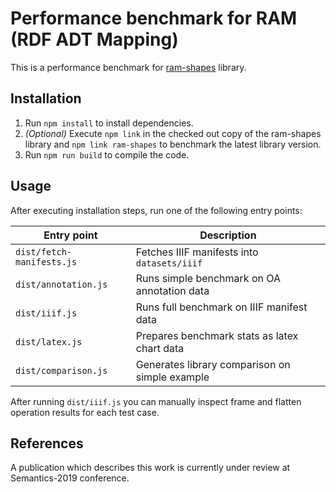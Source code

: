 # Performance benchmark for RAM (RDF ADT Mapping)

This is a performance benchmark for [ram-shapes](https://github.com/AlexeyMz/ram-shapes) library.

## Installation
1. Run `npm install` to install dependencies.
2. *(Optional)* Execute `npm link` in the checked out copy of the ram-shapes library and `npm link ram-shapes` to benchmark the latest library version.
3. Run `npm run build` to compile the code.

## Usage
After executing installation steps, run one of the following entry points:

| Entry point               | Description                                    |
|---------------------------|------------------------------------------------|
| `dist/fetch-manifests.js` | Fetches IIIF manifests into `datasets/iiif`    |
| `dist/annotation.js`      | Runs simple benchmark on OA annotation data    |
| `dist/iiif.js`            | Runs full benchmark on IIIF manifest data      |
| `dist/latex.js`           | Prepares benchmark stats as latex chart data   |
| `dist/comparison.js`      | Generates library comparison on simple example |

After running `dist/iiif.js` you can manually inspect frame and flatten operation results for each test case.

## References
A publication which describes this work is currently under review at 
Semantics-2019 conference.
